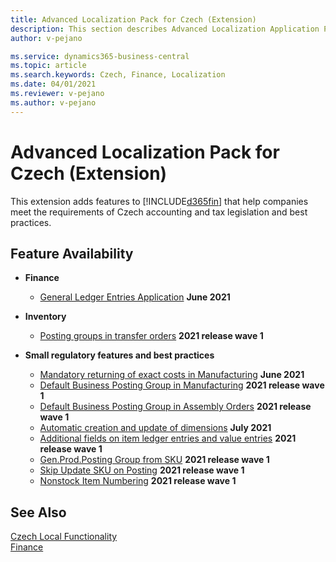 ```yaml
---
title: Advanced Localization Pack for Czech (Extension) 
description: This section describes Advanced Localization Application Pack for Czech extension functionality.
author: v-pejano

ms.service: dynamics365-business-central
ms.topic: article
ms.search.keywords: Czech, Finance, Localization
ms.date: 04/01/2021
ms.reviewer: v-pejano
ms.author: v-pejano
---
```


# Advanced Localization Pack for Czech (Extension)

This extension adds features to [!INCLUDE[d365fin](../../includes/d365fin_md.md)] that help companies meet the requirements of Czech accounting and tax legislation and best practices.

## Feature Availability

- **Finance**
  - [General Ledger Entries Application](general-ledger-entries-application.md) **June 2021**

- **Inventory**
  - [Posting groups in transfer orders](how-to-use-posting-groups-in-transfer-orders.md) **2021 release wave 1**

- **Small regulatory features and best practices**
  - [Mandatory returning of exact costs in Manufacturing](how-to-setup-mandatory-return-exact-costs-manufacturing.md) **June 2021**
  - [Default Business Posting Group in Manufacturing](how-to-setup-default-bus-post-group-manufacturing.md) **2021 release wave 1**
  - [Default Business Posting Group in Assembly Orders](how-to-setup-default-bus-post-group-assembly-orders.md) **2021 release wave 1**
  - [Automatic creation and update of dimensions](how-to-setup-automatic-creation-and-update-dimensions.md) **July 2021**
  - [Additional fields on item ledger entries and value entries](how-to-use-add-fields-item-entries.md) **2021 release wave 1**
  - [Gen.Prod.Posting Group from SKU](how-to-setup-gen-prod-posting-group-from-sku.md) **2021 release wave 1**
  - [Skip Update SKU on Posting](how-to-setup-skip-update-sku-on-posting.md) **2021 release wave 1**
  - [Nonstock Item Numbering](how-to-setup-nonstock-item-numbering.md) **2021 release wave 1**

## See Also

[Czech Local Functionality](czech-local-functionality.md)  
[Finance](../../finance.md)  
